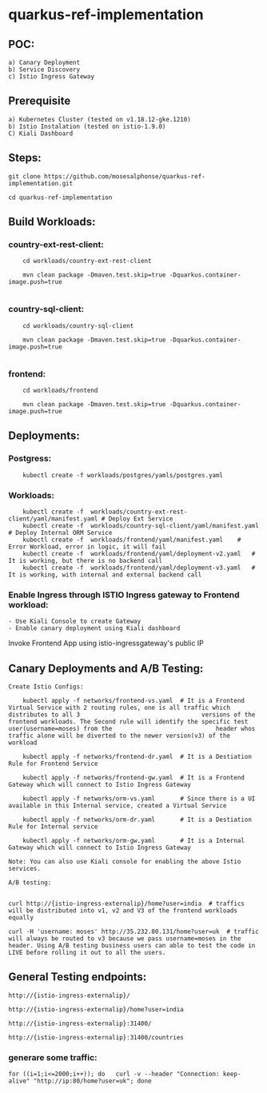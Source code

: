 # quarkus-ref-implementation

## POC:
```
a) Canary Deployment
b) Service Discovery
c) Istio Ingress Gateway

```
## Prerequisite

```
a) Kubernetes Cluster (tested on v1.18.12-gke.1210)
b) Istio Instalation (tested on istio-1.9.0)
C) Kiali Dashboard

```
##  Steps:

```
git clone https://github.com/mosesalphonse/quarkus-ref-implementation.git

cd quarkus-ref-implementation

```
##  Build Workloads:

### country-ext-rest-client:
```
	cd workloads/country-ext-rest-client

	mvn clean package -Dmaven.test.skip=true -Dquarkus.container-image.push=true
  
```
### country-sql-client:
```
	cd workloads/country-sql-client

	mvn clean package -Dmaven.test.skip=true -Dquarkus.container-image.push=true
  
```
### frontend:
```
	cd workloads/frontend
	
	mvn clean package -Dmaven.test.skip=true -Dquarkus.container-image.push=true
```
## Deployments:

### Postgress:
```
	kubectl create -f workloads/postgres/yamls/postgres.yaml
```
### Workloads:
```
	kubectl create -f  workloads/country-ext-rest-client/yaml/manifest.yaml	# Deploy Ext Service
	kubectl create -f  workloads/country-sql-client/yaml/manifest.yaml	# Deploy Internal ORM Service
	kubectl create -f  workloads/frontend/yaml/manifest.yaml	# Error Workload, error in logic, it will fail
	kubectl create -f  workloads/frontend/yaml/deployment-v2.yaml	# It is working, but there is no backend call
	kubectl create -f  workloads/frontend/yaml/deployment-v3.yaml	# It is working, with internal and external backend call
```

###  Enable Ingress through ISTIO Ingress gateway to Frontend workload:
	- Use Kiali Console to create Gateway
	- Enable canary deployment using Kiali dashboard

Invoke Frontend App using istio-ingressgateway's public IP


## Canary Deployments and A/B Testing:
```
Create Istio Configs:

	kubectl apply -f networks/frontend-vs.yaml	# It is a Frontend Virtual Service with 2 routing rules, one is all traffic which distributes to all 3 									versions of the frontend workloads. The Second rule will identify the specific test user(username=moses) from the 							  header whos traffic alone will be diverted to the newer version(v3) of the workload
	
	kubectl apply -f networks/frontend-dr.yaml	# It is a Destiation Rule for Frontend Service
	
	kubectl apply -f networks/frontend-gw.yaml	# It is a Frontend Gateway which will connect to Istio Ingress Gateway
	
	kubectl apply -f networks/orm-vs.yaml		# Since there is a UI available in this Internal service, created a Virtual Service
	
	kubectl apply -f networks/orm-dr.yaml		# It is a Destiation Rule for Internal service
	
	kubectl apply -f networks/orm-gw.yaml		# It is a Internal Gateway which will connect to Istio Ingress Gateway
	
Note: You can also use Kiali console for enabling the above Istio services.

A/B testing:


curl http://{istio-ingress-externalip}/home?user=india  # traffics will be distributed into v1, v2 and V3 of the frontend workloads equally

curl -H 'username: moses' http://35.232.80.131/home?user=uk  # traffic will always be routed to v3 because we pass username=moses in the header. Using A/B testing business users can able to test the code in LIVE before rolling it out to all the users.

```

## General Testing endpoints:
```
http://{istio-ingress-externalip}/

http://{istio-ingress-externalip}/home?user=india

http://{istio-ingress-externalip}:31400/

http://{istio-ingress-externalip}:31400/countries

```
### generare some traffic:
```
for ((i=1;i<=2000;i++)); do   curl -v --header "Connection: keep-alive" "http://ip:80/home?user=uk"; done
```
